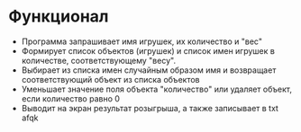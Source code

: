 # Функционал
- Программа запрашивает имя игрушек, их количество и "вес"
- Формирует список объектов (игрушек) и список имен игрушек в количестве, соответствующему "весу".
- Выбирает из списка имен случайным образом имя и возвращает соответствующий объект из списка объектов
- Уменьшает значение поля объекта "количество" или удаляет объект, если количество равно 0
- Выводит на экран результат розыгрыша, а также записывает в txt afqk
